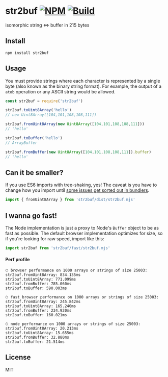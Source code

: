 # str2buf [![NPM](https://img.shields.io/npm/v/str2buf.svg)](https://npmjs.com/package/str2buf) [![Build](https://travis-ci.org/kevlened/str2buf.svg?branch=master)](https://travis-ci.org/kevlened/str2buf)
isomorphic string <=> buffer in 215 bytes

## Install

`npm install str2buf`

## Usage

You must provide strings where each character is represented by a single byte (also known as the binary string format). For example, the output of a `atob` operation or any ASCII string would be allowed.

```javascript
const str2buf = require('str2buf')

str2buf.toUint8Array('hello')
// new Uint8Array([104,101,108,108,111])

str2buf.fromUint8Array(new Uint8Array([104,101,108,108,111]))
// 'hello'

str2buf.toBuffer('hello')
// ArrayBuffer

str2buf.fromBuffer(new Uint8Array([104,101,108,108,111]).buffer)
// 'hello'
```

## Can it be smaller?

If you use ES6 imports with tree-shaking, yes! The caveat is you have to change how you import until [some issues get sorted out in bundlers](https://github.com/stereobooster/package.json/issues/2).

```javascript
import { fromUint8Array } from 'str2buf/dist/str2buf.mjs'
```

## I wanna go fast!

The Node implementation is just a proxy to Node's `Buffer` object to be as fast as possible. The default browser implementation optimizes for size, so if you're looking for raw speed, import like this:

```javascript
import str2buf from 'str2buf/fast/str2buf.mjs'
```

#### Perf profile

```
⏱ browser performance on 1000 arrays or strings of size 25003:
str2buf.fromUint8Array: 834.135ms
str2buf.toUint8Array: 771.099ms
str2buf.fromBuffer: 785.060ms
str2buf.toBuffer: 590.003ms

⏱ fast browser performance on 1000 arrays or strings of size 25003:
str2buf.fromUint8Array: 245.842ms
str2buf.toUint8Array: 165.240ms
str2buf.fromBuffer: 234.920ms
str2buf.toBuffer: 160.021ms

⏱ node performance on 1000 arrays or strings of size 25003:
str2buf.fromUint8Array: 20.213ms
str2buf.toUint8Array: 15.655ms
str2buf.fromBuffer: 32.880ms
str2buf.toBuffer: 21.514ms
```

## License

MIT